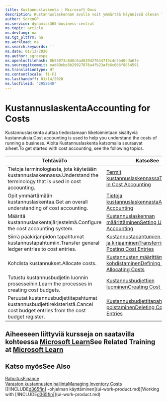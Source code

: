 ```yaml
---
title: Kustannuslaskenta | Microsoft Docs
description: Kustannuslaskennan avulla voit ymmärtää käynnissä olevan liiketoiminnan kustannuksia. Aloita Kustannuslaskenta katsomalla seuraavat aiheet.
author: SorenGP
ms.service: dynamics365-business-central
ms.topic: article
ms.devlang: na
ms.tgt_pltfrm: na
ms.workload: na
ms.search.keywords: ''
ms.date: 01/13/2020
ms.author: sgroespe
ms.openlocfilehash: 0b93073c8d8c6ad639d27644719c4c5b40cda6fe
ms.sourcegitcommit: ead69ebe5b29927876a4fb23afb6c066f8854591
ms.translationtype: HT
ms.contentlocale: fi-FI
ms.lasthandoff: 01/14/2020
ms.locfileid: "2952648"
---
```

# <a name="accounting-for-costs"></a><span data-ttu-id="34634-104">Kustannuslaskenta</span><span class="sxs-lookup"><span data-stu-id="34634-104">Accounting for Costs</span></span>
<span data-ttu-id="34634-105">Kustannuslaskenta auttaa tiedostamaan liiketoimintaan sisältyviä kustannuksia.</span><span class="sxs-lookup"><span data-stu-id="34634-105">Cost accounting is used to help you understand the costs of running a business.</span></span> <span data-ttu-id="34634-106">Aloita Kustannuslaskenta katsomalla seuraavat aiheet.</span><span class="sxs-lookup"><span data-stu-id="34634-106">To get started with cost accounting, see the following topics.</span></span>  

|<span data-ttu-id="34634-107">Tehtävä</span><span class="sxs-lookup"><span data-stu-id="34634-107">To</span></span>|<span data-ttu-id="34634-108">Katso</span><span class="sxs-lookup"><span data-stu-id="34634-108">See</span></span>|  
|--------|---------|  
|<span data-ttu-id="34634-109">Tietoja terminologiasta, jota käytetään kustannuslaskennassa.</span><span class="sxs-lookup"><span data-stu-id="34634-109">Understand the terminology that is used in cost accounting.</span></span>|[<span data-ttu-id="34634-110">Termit kustannuslaskennassa</span><span class="sxs-lookup"><span data-stu-id="34634-110">Terminology in Cost Accounting</span></span>](finance-terminology-in-cost-accounting.md)|  
|<span data-ttu-id="34634-111">Opit ymmärtämään kustannuslaskentaa.</span><span class="sxs-lookup"><span data-stu-id="34634-111">Get an overall understanding of cost accounting.</span></span>|[<span data-ttu-id="34634-112">Tietoja kustannuslaskennasta</span><span class="sxs-lookup"><span data-stu-id="34634-112">About Cost Accounting</span></span>](finance-about-cost-accounting.md)|  
|<span data-ttu-id="34634-113">Määritä kustannuslaskentajärjestelmä.</span><span class="sxs-lookup"><span data-stu-id="34634-113">Configure the cost accounting system.</span></span>|[<span data-ttu-id="34634-114">Kustannuslaskennan määrittäminen</span><span class="sxs-lookup"><span data-stu-id="34634-114">Setting Up Cost Accounting</span></span>](finance-set-up-cost-accounting.md)|  
|<span data-ttu-id="34634-115">Siirrä pääkirjanpidon tapahtumat kustannustapahtumiin.</span><span class="sxs-lookup"><span data-stu-id="34634-115">Transfer general ledger entries to cost entries.</span></span>|[<span data-ttu-id="34634-116">Kustannustapahtumien siirtäminen ja kirjaaminen</span><span class="sxs-lookup"><span data-stu-id="34634-116">Transferring and Posting Cost Entries</span></span>](finance-transfer-and-post-cost-entries.md)|  
|<span data-ttu-id="34634-117">Kohdista kustannukset.</span><span class="sxs-lookup"><span data-stu-id="34634-117">Allocate costs.</span></span>|[<span data-ttu-id="34634-118">Kustannusten määrittäminen ja kohdistaminen</span><span class="sxs-lookup"><span data-stu-id="34634-118">Defining and Allocating Costs</span></span>](finance-define-and-allocate-costs.md)|  
|<span data-ttu-id="34634-119">Tutustu kustannusbudjetin luonnin prosesseihin.</span><span class="sxs-lookup"><span data-stu-id="34634-119">Learn the processes in creating cost budgets.</span></span>|[<span data-ttu-id="34634-120">Kustannusbudjettien luominen</span><span class="sxs-lookup"><span data-stu-id="34634-120">Creating Cost Budgets</span></span>](finance-create-cost-budgets.md)|
|<span data-ttu-id="34634-121">Peruutat kustannusbudjettitapahtumat kustannusbudjettirekisteristä.</span><span class="sxs-lookup"><span data-stu-id="34634-121">Cancel cost budget entries from the cost budget register.</span></span>|[<span data-ttu-id="34634-122">Kustannusbudjettitapahtumien poistaminen</span><span class="sxs-lookup"><span data-stu-id="34634-122">Deleting Cost Budget Entries</span></span>](finance-how-to-delete-cost-budget-entries.md)|

## <a name="see-related-training-at-microsoft-learnlearnpathsuse-cost-accounting-dynamics-365-business-central"></a><span data-ttu-id="34634-123">Aiheeseen liittyviä kursseja on saatavilla kohteessa [Microsoft Learn](/learn/paths/use-cost-accounting-dynamics-365-business-central/)</span><span class="sxs-lookup"><span data-stu-id="34634-123">See Related Training at [Microsoft Learn](/learn/paths/use-cost-accounting-dynamics-365-business-central/)</span></span>

## <a name="see-also"></a><span data-ttu-id="34634-124">Katso myös</span><span class="sxs-lookup"><span data-stu-id="34634-124">See Also</span></span>  
[<span data-ttu-id="34634-125">Rahoitus</span><span class="sxs-lookup"><span data-stu-id="34634-125">Finance</span></span>](finance.md)  
[<span data-ttu-id="34634-126">Varaston kustannusten hallinta</span><span class="sxs-lookup"><span data-stu-id="34634-126">Managing Inventory Costs</span></span>](finance-manage-inventory-costs.md)  
<span data-ttu-id="34634-127">[[!INCLUDE[d365fin](includes/d365fin_md.md)] -ohjelman käyttäminen](ui-work-product.md)</span><span class="sxs-lookup"><span data-stu-id="34634-127">[Working with [!INCLUDE[d365fin](includes/d365fin_md.md)]](ui-work-product.md)</span></span>
